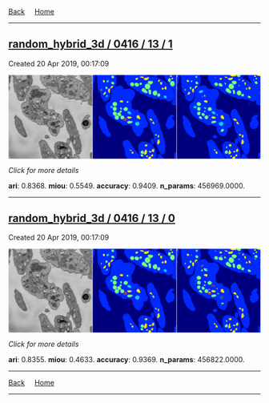 
[Back](..)&nbsp;&nbsp;&nbsp;&nbsp;&nbsp;[Home](https://leapmanlab.github.io/snapshots)

---

<div class="summary"><a href="1"><h2>random_hybrid_3d / 0416 / 13 / 1</h2></a><p>Created 20 Apr 2019, 00:17:09
</p><a href="1"><img src="1/media/summary.png" align="center"></a><p>
<i>Click for more details</i>
</p></div>

**ari**: 0.8368. **miou**: 0.5549. **accuracy**: 0.9409. **n_params**: 456969.0000. 

---

<div class="summary"><a href="0"><h2>random_hybrid_3d / 0416 / 13 / 0</h2></a><p>Created 20 Apr 2019, 00:17:09
</p><a href="0"><img src="0/media/summary.png" align="center"></a><p>
<i>Click for more details</i>
</p></div>

**ari**: 0.8355. **miou**: 0.4633. **accuracy**: 0.9369. **n_params**: 456822.0000. 

---

[Back](..)&nbsp;&nbsp;&nbsp;&nbsp;&nbsp;[Home](https://leapmanlab.github.io/snapshots)

---